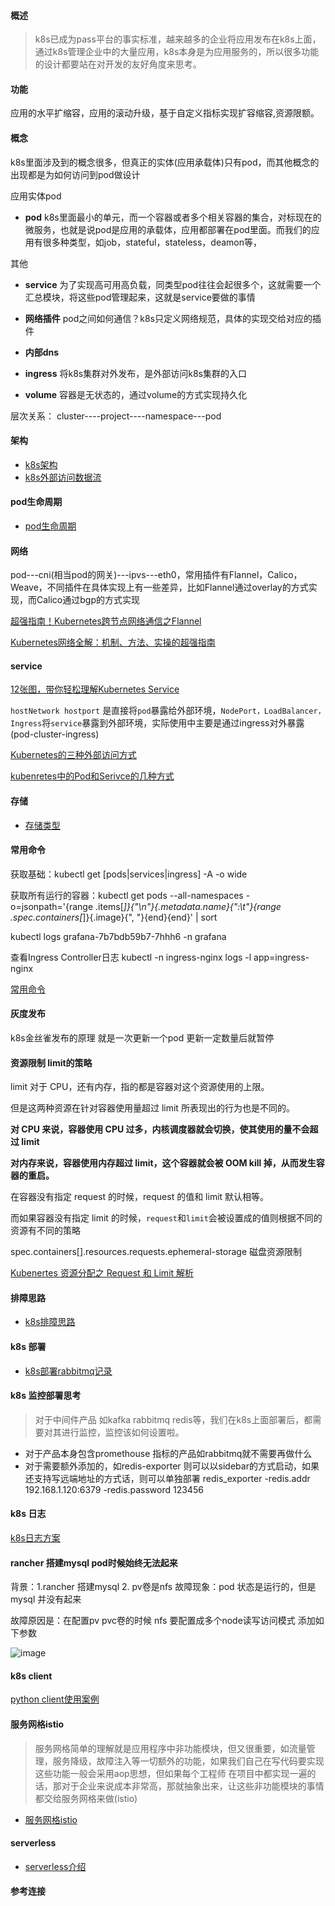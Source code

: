 #### 概述
> k8s已成为pass平台的事实标准，越来越多的企业将应用发布在k8s上面，通过k8s管理企业中的大量应用，k8s本身是为应用服务的，所以很多功能的设计都要站在对开发的友好角度来思考。

#### 功能
应用的水平扩缩容，应用的滚动升级，基于自定义指标实现扩容缩容,资源限额。

#### 概念
k8s里面涉及到的概念很多，但真正的实体(应用承载体)只有pod，而其他概念的出现都是为如何访问到pod做设计


应用实体pod

- **pod** k8s里面最小的单元，而一个容器或者多个相关容器的集合，对标现在的微服务，也就是说pod是应用的承载体，应用都部署在pod里面。而我们的应用有很多种类型，如job，stateful，stateless，deamon等，

其他

- **service** 为了实现高可用高负载，同类型pod往往会起很多个，这就需要一个汇总模块，将这些pod管理起来，这就是service要做的事情

- **网络插件** pod之间如何通信？k8s只定义网络规范，具体的实现交给对应的插件

- **内部dns** 
- **ingress** 将k8s集群对外发布，是外部访问k8s集群的入口
- **volume** 容器是无状态的，通过volume的方式实现持久化

层次关系： cluster----project----namespace---pod

#### 架构
* [k8s架构](k8s.md)
* [k8s外部访问数据流](dataflow.md)

#### pod生命周期
* [pod生命周期](pod_life.md)
#### 网络
pod---cni(相当pod的网关)---ipvs---eth0，常用插件有Flannel，Calico，Weave，不同插件在具体实现上有一些差异，比如Flannel通过overlay的方式实现，而Calico通过bgp的方式实现

[超强指南！Kubernetes跨节点网络通信之Flannel](https://mp.weixin.qq.com/s/uJR4YmUuSCjgEi-VNkTLnA)

[Kubernetes网络全解：机制、方法、实操的超强指南](https://mp.weixin.qq.com/s/YO-MPJFei6flcvQdktQRww)

#### service
[12张图，带你轻松理解Kubernetes Service](https://mp.weixin.qq.com/s/dAujOyQLJOuzSu-tamH7zA)

`hostNetwork hostport` 是直接将`pod`暴露给外部环境，`NodePort，LoadBalancer，Ingress`将`service`暴露到外部环境，实际使用中主要是通过ingress对外暴露(pod-cluster-ingress)

[Kubernetes的三种外部访问方式](http://dockone.io/article/4884)

[kubenretes中的Pod和Serivce的几种方式](https://jimmysong.io/blog/accessing-kubernetes-pods-from-outside-of-the-cluster/)

#### 存储
* [存储类型](k8s_data.md)

#### 常用命令

获取基础：kubectl get [pods|services|ingress] -A  -o wide

获取所有运行的容器：kubectl get pods --all-namespaces -o=jsonpath='{range .items[*]}{"\n"}{.metadata.name}{":\t"}{range .spec.containers[*]}{.image}{", "}{end}{end}' | sort

kubectl logs grafana-7b7bdb59b7-7hhh6 -n grafana

查看Ingress Controller日志
kubectl -n ingress-nginx logs -l app=ingress-nginx

[常用命令](https://www.huaweicloud.com/articles/7d96cb778b661628f5c522e0fd1dda8d.html)

#### 灰度发布
k8s金丝雀发布的原理 就是一次更新一个pod 更新一定数量后就暂停

#### 资源限制 limit的策略

limit 对于 CPU，还有内存，指的都是容器对这个资源使用的上限。

但是这两种资源在针对容器使用量超过 limit 所表现出的行为也是不同的。

**对 CPU 来说，容器使用 CPU 过多，内核调度器就会切换，使其使用的量不会超过 limit**

**对内存来说，容器使用内存超过 limit，这个容器就会被 OOM kill 掉，从而发生容器的重启。**

在容器没有指定 request 的时候，request 的值和 limit 默认相等。

而如果容器没有指定 limit 的时候，`request`和`limit`会被设置成的值则根据不同的资源有不同的策略

spec.containers[].resources.requests.ephemeral-storage 磁盘资源限制 

[Kubenertes 资源分配之 Request 和 Limit 解析](https://zhuanlan.zhihu.com/p/28686531)

#### 排障思路

* [k8s排障思路](k8s_error_guide.md)

#### k8s 部署
* [k8s部署rabbitmq记录](k8s_rabbitmq.md)

#### k8s 监控部署思考
> 对于中间件产品 如kafka rabbitmq redis等，我们在k8s上面部署后，都需要对其进行监控，监控该如何设置啦。

- 对于产品本身包含promethouse 指标的产品如rabbitmq就不需要再做什么
- 对于需要额外添加的，如redis-exporter 则可以以sidebar的方式启动，如果还支持写远端地址的方式话，则可以单独部署 redis_exporter  -redis.addr 192.168.1.120:6379  -redis.password 123456 


#### k8s 日志
[k8s日志方案](k8s_log.md)

#### rancher 搭建mysql pod时候始终无法起来
背景：1.rancher 搭建mysql 2. pv卷是nfs 
故障现象：pod 状态是运行的，但是mysql 并没有起来

故障原因是：在配置pv pvc卷的时候 nfs 要配置成多个node读写访问模式 添加如下参数

![image](https://user-images.githubusercontent.com/30467613/119460285-19fe9180-bd71-11eb-84c5-59b635661580.png)


#### k8s client
[python client使用案例](k8s_python_client.md)

#### 服务网格istio
> 服务网格简单的理解就是应用程序中非功能模块，但又很重要，如流量管理，服务降级，故障注入等一切额外的功能，如果我们自己在写代码要实现这些功能一般会采用aop思想，但如果每个工程师
在项目中都实现一遍的话，那对于企业来说成本非常高，那就抽象出来，让这些非功能模块的事情都交给服务网格来做(istio)

* [服务网格istio](istio.md)

#### serverless
* [serverless介绍](serverless.md)
#### 参考连接





